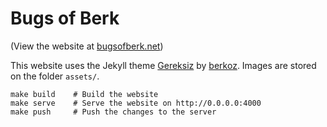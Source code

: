 # Bugs of Berk

(View the website at [bugsofberk.net][blogurl])

This website uses the Jekyll theme [Gereksiz][gereksiz] by [berkoz][berkoz]. Images are stored on the folder `assets/`.

    make build    # Build the website
    make serve    # Serve the website on http://0.0.0.0:4000
    make push     # Push the changes to the server

[blogurl]: http://bugsofberk.net
[gereksiz]: https://github.com/berkoz/gereksiz
[berkoz]: https://github.com/berkoz
